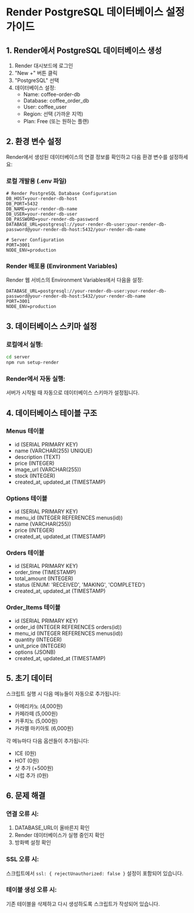 # Render PostgreSQL 데이터베이스 설정 가이드

## 1. Render에서 PostgreSQL 데이터베이스 생성

1. Render 대시보드에 로그인
2. "New +" 버튼 클릭
3. "PostgreSQL" 선택
4. 데이터베이스 설정:
    - Name: coffee-order-db
    - Database: coffee_order_db
    - User: coffee_user
    - Region: 선택 (가까운 지역)
    - Plan: Free (또는 원하는 플랜)

## 2. 환경 변수 설정

Render에서 생성된 데이터베이스의 연결 정보를 확인하고 다음 환경 변수를 설정하세요:

### 로컬 개발용 (.env 파일)

```env
# Render PostgreSQL Database Configuration
DB_HOST=your-render-db-host
DB_PORT=5432
DB_NAME=your-render-db-name
DB_USER=your-render-db-user
DB_PASSWORD=your-render-db-password
DATABASE_URL=postgresql://your-render-db-user:your-render-db-password@your-render-db-host:5432/your-render-db-name

# Server Configuration
PORT=3001
NODE_ENV=production
```

### Render 배포용 (Environment Variables)

Render 웹 서비스의 Environment Variables에서 다음을 설정:

```
DATABASE_URL=postgresql://your-render-db-user:your-render-db-password@your-render-db-host:5432/your-render-db-name
PORT=3001
NODE_ENV=production
```

## 3. 데이터베이스 스키마 설정

### 로컬에서 실행:

```bash
cd server
npm run setup-render
```

### Render에서 자동 실행:

서버가 시작될 때 자동으로 데이터베이스 스키마가 설정됩니다.

## 4. 데이터베이스 테이블 구조

### Menus 테이블

-   id (SERIAL PRIMARY KEY)
-   name (VARCHAR(255) UNIQUE)
-   description (TEXT)
-   price (INTEGER)
-   image_url (VARCHAR(255))
-   stock (INTEGER)
-   created_at, updated_at (TIMESTAMP)

### Options 테이블

-   id (SERIAL PRIMARY KEY)
-   menu_id (INTEGER REFERENCES menus(id))
-   name (VARCHAR(255))
-   price (INTEGER)
-   created_at, updated_at (TIMESTAMP)

### Orders 테이블

-   id (SERIAL PRIMARY KEY)
-   order_time (TIMESTAMP)
-   total_amount (INTEGER)
-   status (ENUM: 'RECEIVED', 'MAKING', 'COMPLETED')
-   created_at, updated_at (TIMESTAMP)

### Order_Items 테이블

-   id (SERIAL PRIMARY KEY)
-   order_id (INTEGER REFERENCES orders(id))
-   menu_id (INTEGER REFERENCES menus(id))
-   quantity (INTEGER)
-   unit_price (INTEGER)
-   options (JSONB)
-   created_at, updated_at (TIMESTAMP)

## 5. 초기 데이터

스크립트 실행 시 다음 메뉴들이 자동으로 추가됩니다:

-   아메리카노 (4,000원)
-   카페라떼 (5,000원)
-   카푸치노 (5,000원)
-   카라멜 마키아토 (6,000원)

각 메뉴마다 다음 옵션들이 추가됩니다:

-   ICE (0원)
-   HOT (0원)
-   샷 추가 (+500원)
-   시럽 추가 (0원)

## 6. 문제 해결

### 연결 오류 시:

1. DATABASE_URL이 올바른지 확인
2. Render 데이터베이스가 실행 중인지 확인
3. 방화벽 설정 확인

### SSL 오류 시:

스크립트에서 `ssl: { rejectUnauthorized: false }` 설정이 포함되어 있습니다.

### 테이블 생성 오류 시:

기존 테이블을 삭제하고 다시 생성하도록 스크립트가 작성되어 있습니다.
